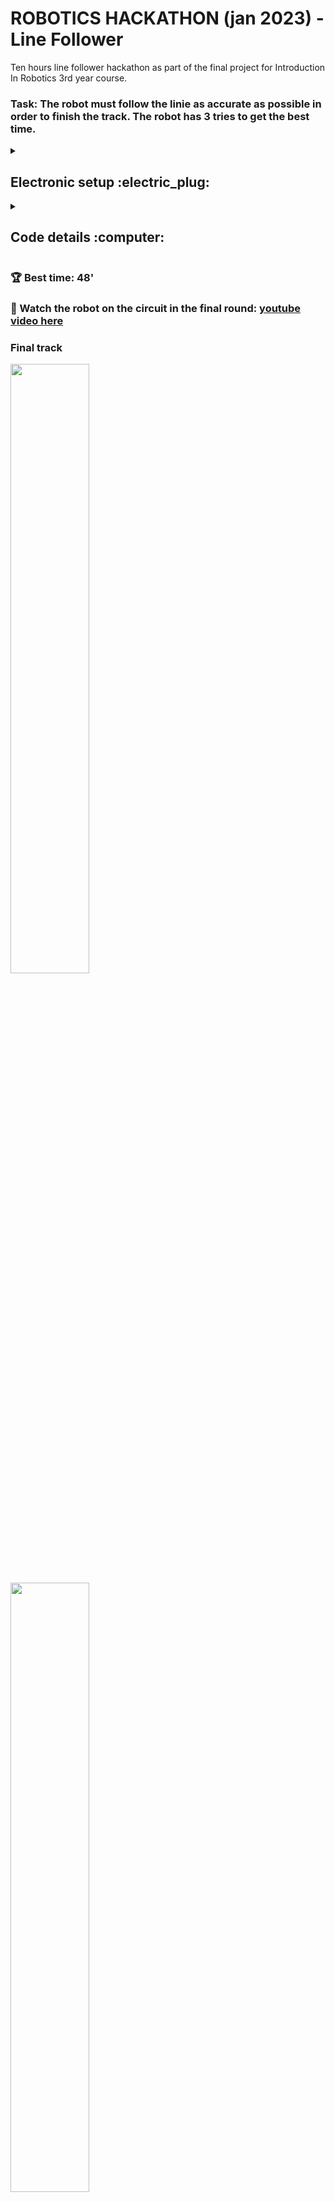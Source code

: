 # ROBOTICS HACKATHON (jan 2023) - Line Follower
Ten hours line follower hackathon as part of the final project for Introduction In Robotics 3rd year course.
### Task: The robot must follow the linie as accurate as possible in order to finish the track. The robot has 3 tries to get the best time.

<details>
<summary> <h2>Electronic setup :electric_plug:</h2> </summary>
<br>

### Components list
![image](https://user-images.githubusercontent.com/96074975/212561004-faaa97f3-109b-4f6d-b739-f99f38cf0c95.png)

      1.Arduino Uno
      2.Zip-ties
      3.Power source - LiPo battery
      4.2 Wheels
      5.Wires set for the line sensor (female - male)
      6.QTR-8A reflectance sensor, along with screws
      7.Ball caster
      8.Extra wires from the rest of components (male - male)
      9.3D printed Chassis
      10.Breadboard - medium (400pts)
      11.L293D motor driver
      12.2 DC motors

### Driver Connection table

![image](https://user-images.githubusercontent.com/96074975/212561232-9d6eca06-67b3-482b-acb4-5dcb3b32a5fd.png)


![image](https://user-images.githubusercontent.com/96074975/212561191-978ec6ae-f99f-4c5c-b6c9-7873e568f8b0.png)

### Motors and Sensor Connection scheme

![image](https://user-images.githubusercontent.com/96074975/212561261-3b9fd04a-e0c5-4bee-8ba6-5a4bf120d826.png)

</details>

<details>
<summary> <h2>Code details :computer:</h2> </summary>
<br>

The final values for PID control

      float kp = 140; 
      float ki = 0;
      float kd = 180; 
 
 Other tries
 
      BEST CASES
      //Case 1:  follow the linie roughly, slow
      baseSpeed = 150;
      
      float kp = 5; 
      float ki = 0;
      float kd = 0;
      
      //Case 2:  follow the linie roughly, slow
      baseSpeed = 170;
      
      float kp = 7; 
      float ki = 0;
      float kd = 2;
      
      WORST CASES
      //Case 3:  not follow the linie
      baseSpeed = 160;
      
      float kp = 6; 
      float ki = 0;
      float kd = 0;

      //Case 4:  not follow the linie
      baseSpeed = 200;
      
      float kp = 5; 
      float ki = 0;
      float kd = 1;
      
      //Case 5:  not follow the linie
      baseSpeed = 160;
      
      float kp = 5; 
      float ki = 0;
      float kd = 0;
      

  

</details>

### :trophy: Best time: 48'
### :movie_camera: Watch the robot on the circuit in the final round: [youtube video here](https://youtu.be/fTuI3Zrmzfs)

### Final track
<img src="https://user-images.githubusercontent.com/96074975/212561679-ebe6544f-be2a-4667-8337-a04b82a55766.png" width=50% height=50%> 




<img src="https://user-images.githubusercontent.com/96074975/212561374-39e04df3-fe72-49c7-b00a-035a95a30332.png" width=50% height=50%> 

<img src="https://user-images.githubusercontent.com/96074975/212561476-f946fbb6-c66c-4be6-bcd3-9b1fe347ee18.png" width=50% height=50%> 
